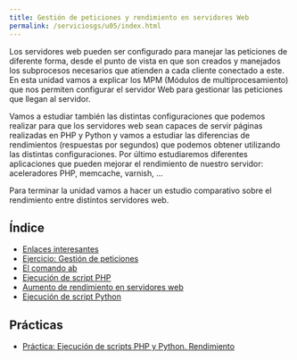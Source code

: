```yaml
---
title: Gestión de peticiones y rendimiento en servidores Web
permalink: /serviciosgs/u05/index.html
---
```


Los servidores web pueden ser configurado para manejar las peticiones de diferente forma, desde el punto de vista en que son creados y manejados los subprocesos necesarios que atienden a cada cliente conectado a este. En esta unidad vamos a explicar los MPM (Módulos de multiprocesamiento) que nos permiten configurar el servidor Web para gestionar las peticiones que llegan al servidor.

Vamos a estudiar también las distintas configuraciones que podemos realizar para que los servidores web sean capaces de servir páginas realizadas en PHP y Python y vamos a estudiar las diferencias de rendimientos (respuestas por segundos) que podemos obtener utilizando las distintas configuraciones. Por último estudiaremos diferentes aplicaciones que pueden mejorar el rendimiento de nuestro servidor: aceleradores PHP, memcache, varnish, ...

Para terminar la unidad vamos a hacer un estudio comparativo sobre el rendimiento entre distintos servidores web.

## Índice

* [Enlaces interesantes](enlaces.html)
* [Ejercicio: Gestión de peticiones](ejercicio1.html)
* [El comando ab](ab.html)
* [Ejecución de script PHP](script_php.html)
* [Aumento de rendimiento en servidores web](aumento_rendimiento.html)
* [Ejecución de script Python](script_python.html)


## Prácticas

* [Práctica: Ejecución de scripts PHP y Python. Rendimiento](practica_2020.html)
